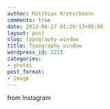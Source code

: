 ```yaml
---
author: Matthias Kretschmann
comments: true
date: 2012-06-27 01:29:13+00:00
layout: post
slug: typography-window
title: Typography window
wordpress_id: 2215
categories:
- photos
post_format:
- Image
---
```


from Instagram  

